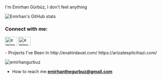 I'm Emirhan Gürbüz, I don't feel anything
<br>




![Emirhan's GitHub stats](https://github-readme-stats.vercel.app/api?username=emirhangurbuz&show_icons=true&theme=radical)
<br>

<h3 align="left">Connect with me:</h3>
<p align="left">
<a href="https://twitter.com/emirgurbuz0" target="blank"><img align="center" src="https://raw.githubusercontent.com/rahuldkjain/github-profile-readme-generator/master/src/images/icons/Social/twitter.svg" alt="emirgurbuz0" height="30" width="40" /></a>
<a href="https://instagram.com/emirgurbuz0" target="blank"><img align="center" src="https://raw.githubusercontent.com/rahuldkjain/github-profile-readme-generator/master/src/images/icons/Social/instagram.svg" alt="emirgurbuz0" height="30" width="40" /></a>
</p>
 - Projects I've Been In 
http://evahirdavat.com/
https://arizatespitcihazi.com/
<p><img align="center" src="https://github-readme-stats.vercel.app/api/top-langs?username=emirhangurbuz&show_icons=true&locale=en&layout=compact" alt="emirhangurbuz" /></p>




- How to reach me **emirhanthegurbuz@gmail.com**
